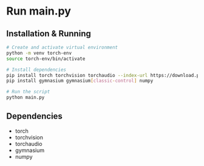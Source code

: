 # Run main.py

## Installation & Running

```bash
# Create and activate virtual environment
python -m venv torch-env  
source torch-env/bin/activate  

# Install dependencies
pip install torch torchvision torchaudio --index-url https://download.pytorch.org/whl/cu121
pip install gymnasium gymnasium[classic-control] numpy

# Run the script
python main.py
```

## Dependencies
- torch
- torchvision
- torchaudio
- gymnasium
- numpy